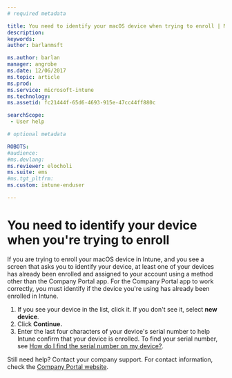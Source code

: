 ```yaml
---
# required metadata

title: You need to identify your macOS device when trying to enroll | Microsoft Docs
description:
keywords:
author: barlanmsft
ms.author: barlan
manager: angrobe
ms.date: 12/06/2017
ms.topic: article
ms.prod:
ms.service: microsoft-intune
ms.technology:
ms.assetid: fc21444f-65d6-4693-915e-47cc44ff880c
searchScope: - User help

# optional metadata

ROBOTS:  
#audience:
#ms.devlang:
ms.reviewer: elocholi
ms.suite: ems
#ms.tgt_pltfrm:
ms.custom: intune-enduser

---
```



# You need to identify your device when you're trying to enroll

If you are trying to enroll your macOS device in Intune, and you see a screen that asks you to identify your device, at least one of your devices has already been enrolled and assigned to your account using a method other than the Company Portal app. For the Company Portal app to work correctly, you must identify if the device you're using has already been enrolled in Intune.

1. If you see your device in the list, click it. If you don't see it, select **new device**.
2. Click **Continue.**
3. Enter the last four characters of your device's serial number to help Intune confirm that your device is enrolled. To find your serial number, see [How do I find the serial number on my device?](how-do-i-find-the-serial-number-on-my-device-macos.md).

Still need help? Contact your company support. For contact information, check the [Company Portal website](https://portal.manage.microsoft.com).
